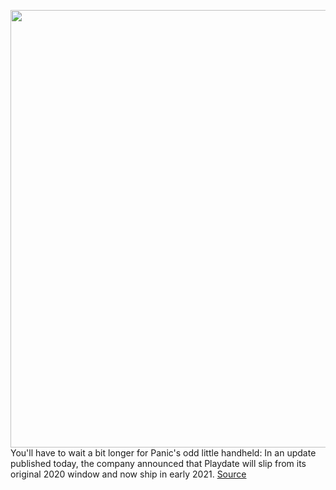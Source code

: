 <img src='https://cdn.vox-cdn.com/thumbor/yTcLXbed5Kc-p9IjQZqMg7RNP50=/0x0:4000x2855/1200x800/filters:focal(1743x964:2383x1604)/cdn.vox-cdn.com/uploads/chorus_image/image/67717634/Playdate_model_shot.0.jpg' width='700px' /><br/>
You'll have to wait a bit longer for Panic's odd little handheld: In an update published today, the company announced that Playdate will slip from its original 2020 window and now ship in early 2021.
<a href='https://www.theverge.com/2020/10/30/21542841/playdate-games-handheld-panic-delay-2021'> Source <a/>